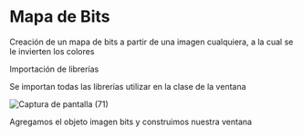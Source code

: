 # Mapa de Bits
Creación de un mapa de bits a partir de una imagen cualquiera, a la cual se le invierten los colores


Importación de librerías

Se importan todas las librerías utilizar en la clase de la ventana

![Captura de pantalla (71)](https://user-images.githubusercontent.com/72058517/133199234-46d0af67-bf1d-4778-ac77-3088fea776bf.png)



Agregamos el objeto imagen bits y construimos nuestra ventana

